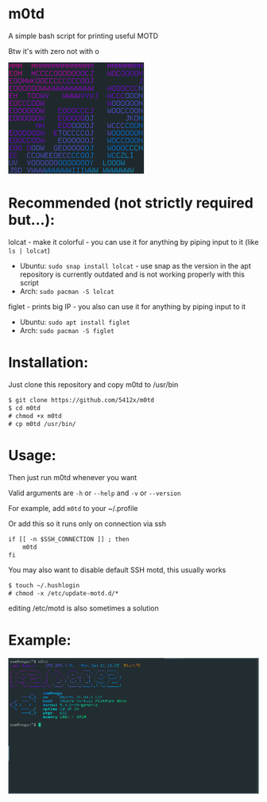 # m0td
A simple bash script for printing useful MOTD

Btw it's with zero not with o
 
![m0td's logo](https://github.com/5412x/m0td/blob/main/logo.png?raw=true)

# Recommended (not strictly required but...):
lolcat - make it colorful - you can use it for anything by piping input to it (like `ls | lolcat`)
- Ubuntu: `sudo snap install lolcat` - use snap as the version in the apt repository is currently outdated and is not working properly with this script
- Arch: `sudo pacman -S lolcat`

figlet - prints big IP - you also can use it for anything by piping input to it
- Ubuntu: `sudo apt install figlet`
- Arch: `sudo pacman -S figlet`

# Installation:
Just clone this repository and copy m0td to /usr/bin
```
$ git clone https://github.com/5412x/m0td
$ cd m0td
# chmod +x m0td
# cp m0td /usr/bin/
```

# Usage:
Then just run m0td whenever you want

Valid arguments are `-h` or `--help` and `-v` or `--version`

For example, add `m0td` to your ~/.profile

Or add this so it runs only on connection via ssh
```
if [[ -n $SSH_CONNECTION ]] ; then
    m0td
fi
```

You may also want to disable default SSH motd, this usually works
```
$ touch ~/.hushlogin
# chmod -x /etc/update-motd.d/*
```
editing /etc/motd is also sometimes a solution

# Example:
![example command output](https://github.com/5412x/m0td/blob/main/example.png?raw=true)
